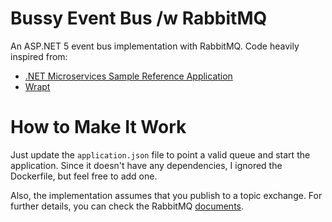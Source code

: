 # Bussy Event Bus /w RabbitMQ
An ASP.NET 5 event bus implementation with RabbitMQ. Code heavily inspired from:
- [.NET Microservices Sample Reference Application](https://github.com/dotnet-architecture/eShopOnContainers)
- [Wrapt](https://wrapt.dev/)

# How to Make It Work
Just update the `application.json` file to point a valid queue and start the application. Since it doesn't have any dependencies, I ignored the Dockerfile, but feel free to add one.

Also, the implementation assumes that you publish to a topic exchange. For further details, you can check the RabbitMQ [documents](https://www.rabbitmq.com/tutorials/amqp-concepts.html).
